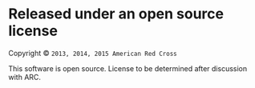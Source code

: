 Released under an open source license
=====================

Copyright © `2013, 2014, 2015 American Red Cross`

This software is open source.  License to be determined after discussion
with ARC.
